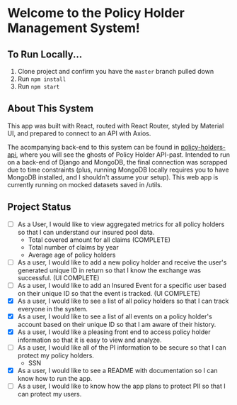 # Welcome to the Policy Holder Management System!

## To Run Locally...
1. Clone project and confirm you have the `master` branch pulled down
2. Run `npm install`
3. Run `npm start`

## About This System
This app was built with React, routed with React Router, styled by Material UI, and prepared to connect to an API with Axios.

The acompanying back-end to this system can be found in [policy-holders-api](https://github.com/kate-perry/policy-holders-api), where you will see the ghosts of Policy Holder API-past. Intended to run on a back-end of Django and MongoDB, the final connection was scrapped due to time constraints (plus, running MongoDB locally requires you to have MongoDB installed, and I shouldn't assume your setup). This web app is currently running on mocked datasets saved in /utils.

## Project Status
- [ ] As a User, I would like to view aggregated metrics for all policy holders so that I can understand our insured pool data.
    - Total covered amount for all claims (COMPLETE)
    - Total number of claims by year
    - Average age of policy holders
- [ ] As a user, I would like to add a new policy holder and receive the user's generated unique ID in return so that I know the exchange was successful. (UI COMPLETE)
- [ ] As a user, I would like to add an Insured Event for a specific user based on their unique ID so that the event is tracked. (UI COMPLETE)
- [X] As a user, I would like to see a list of all policy holders so that I can track everyone in the system.
- [X] As a user, I would like to see a list of all events on a policy holder's account based on their unique ID so that I am aware of their history.
- [X] As a user, I would like a pleasing front end to access policy holder information so that it is easy to view and analyze.
- [ ] As a user, I would like all of the PI information to be secure so that I can protect my policy holders.
    - SSN
- [X] As a user, I would like to see a README with documentation so I can know how to run the app.
- [ ] As a user, I would like to know how the app plans to protect PII so that I can protect my users.
